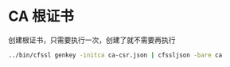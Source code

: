 # CA 根证书

创建根证书，只需要执行一次，创建了就不需要再执行

```sh
../bin/cfssl genkey -initca ca-csr.json | cfssljson -bare ca
```
